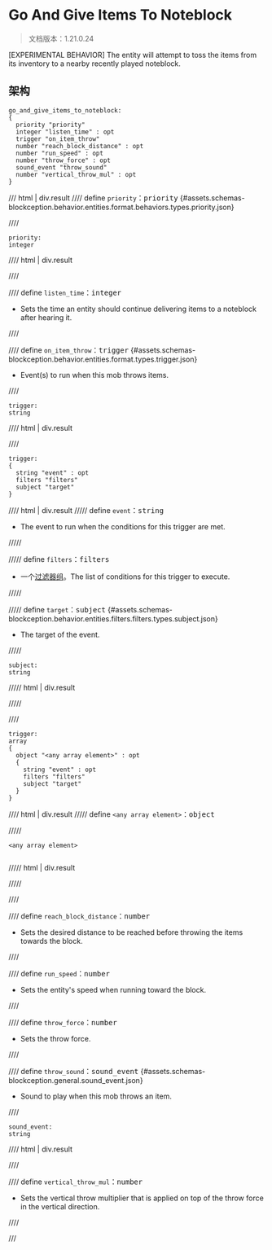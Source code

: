 # Go And Give Items To Noteblock

> 文档版本：1.21.0.24

[EXPERIMENTAL BEHAVIOR] The entity will attempt to toss the items from its inventory to a nearby recently played noteblock.

## 架构

```mcschema
go_and_give_items_to_noteblock:
{
  priority "priority"
  integer "listen_time" : opt
  trigger "on_item_throw"
  number "reach_block_distance" : opt
  number "run_speed" : opt
  number "throw_force" : opt
  sound_event "throw_sound"
  number "vertical_throw_mul" : opt
}

```

/// html | div.result
//// define
`priority`：<samp>priority</samp> {#assets.schemas-blockception.behavior.entities.format.behaviors.types.priority.json}


////

```mcschema
priority:
integer

```

//// html | div.result

////



//// define
`listen_time`：<samp>integer</samp>

- Sets the time an entity should continue delivering items to a noteblock after hearing it.


////


//// define
`on_item_throw`：<samp>trigger</samp> {#assets.schemas-blockception.behavior.entities.format.types.trigger.json}

- Event(s) to run when this mob throws items.


////

```mcschema
trigger:
string

```

//// html | div.result

////


```mcschema
trigger:
{
  string "event" : opt
  filters "filters"
  subject "target"
}

```

//// html | div.result
///// define
`event`：<samp>string</samp>

- The event to run when the conditions for this trigger are met.


/////


///// define
`filters`：<samp>filters</samp>

- 一个[过滤器组](../filter.md)。The list of conditions for this trigger to execute.


/////


///// define
`target`：<samp>subject</samp> {#assets.schemas-blockception.behavior.entities.filters.filters.types.subject.json}

- The target of the event.


/////

```mcschema
subject:
string

```

///// html | div.result

/////



////


```mcschema
trigger:
array
{
  object "<any array element>" : opt
  {
    string "event" : opt
    filters "filters"
    subject "target"
  }
}

```

//// html | div.result
///// define
`<any array element>`：<samp>object</samp>


/////

<div class="language-text highlight"><span class="filename"><code>&lt;any array element&gt;</code></span><pre id="__code_1"><span></span></pre></div>

///// html | div.result

/////


////




//// define
`reach_block_distance`：<samp>number</samp>

- Sets the desired distance to be reached before throwing the items towards the block.


////


//// define
`run_speed`：<samp>number</samp>

- Sets the entity's speed when running toward the block.


////


//// define
`throw_force`：<samp>number</samp>

- Sets the throw force.


////


//// define
`throw_sound`：<samp>sound_event</samp> {#assets.schemas-blockception.general.sound_event.json}

- Sound to play when this mob throws an item.


////

```mcschema
sound_event:
string

```

//// html | div.result

////



//// define
`vertical_throw_mul`：<samp>number</samp>

- Sets the vertical throw multiplier that is applied on top of the throw force in the vertical direction.


////


///

